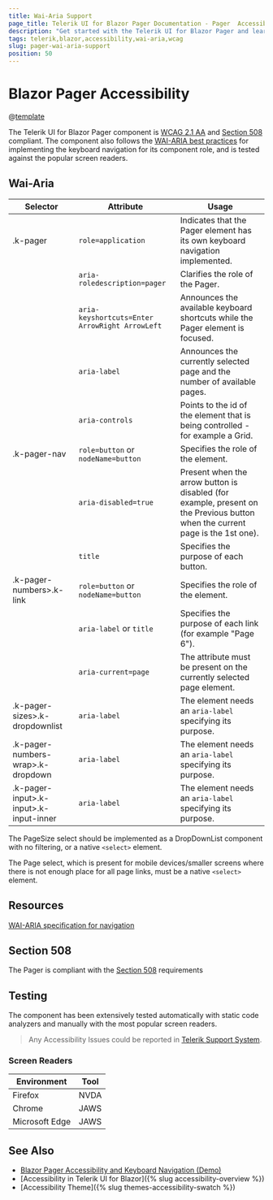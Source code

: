 ```yaml
---
title: Wai-Aria Support
page_title: Telerik UI for Blazor Pager Documentation - Pager  Accessibility
description: "Get started with the Telerik UI for Blazor Pager and learn about its accessibility support for WAI-ARIA, Section 508, and WCAG 2.1."
tags: telerik,blazor,accessibility,wai-aria,wcag
slug: pager-wai-aria-support
position: 50
---
```


# Blazor Pager Accessibility

@[template](/_contentTemplates/common/parameters-table-styles.md#table-layout)



The Telerik UI for Blazor Pager component is [WCAG 2.1 AA](https://www.w3.org/TR/WCAG21/) and [Section 508](http://www.section508.gov/) compliant. The component also follows the [WAI-ARIA best practices](https://www.w3.org/WAI/ARIA/apg/) for implementing the keyboard navigation for its component role, and is tested against the popular screen readers.

## Wai-Aria

| Selector | Attribute | Usage |
| -------- | --------- | ----- |
| .k-pager | `role=application` | Indicates that the Pager element has its own keyboard navigation implemented. |
|  | `aria-roledescription=pager` | Clarifies the role of the Pager. |
|  | `aria-keyshortcuts=Enter ArrowRight ArrowLeft` | Announces the available keyboard shortcuts while the Pager element is focused. |
|  | `aria-label` | Announces the currently selected page and the number of available pages. |
|  | `aria-controls` | Points to the id of the element that is being controlled - for example a Grid. |
| .k-pager-nav | `role=button` or `nodeName=button` | Specifies the role of the element. |
|  | `aria-disabled=true` | Present when the arrow button is disabled (for example, present on the Previous button when the current page is the 1st one). |
|  | `title` | Specifies the purpose of each button. |
| .k-pager-numbers>.k-link | `role=button` or `nodeName=button` | Specifies the role of the element. |
|  | `aria-label` or `title` | Specifies the purpose of each link (for example "Page 6"). |
|  | `aria-current=page` | The attribute must be present on the currently selected page element. |
| .k-pager-sizes>.k-dropdownlist | `aria-label` | The element needs an `aria-label` specifying its purpose. |
| .k-pager-numbers-wrap>.k-dropdown | `aria-label` | The element needs an `aria-label` specifying its purpose. |
| .k-pager-input>.k-input>.k-input-inner | `aria-label` | The element needs an `aria-label` specifying its purpose. |


The PageSize select should be implemented as a DropDownList component with no filtering, or a native `<select>` element.


The Page select, which is present for mobile devices/smaller screens where there is not enough place for all page links, must be a native `<select>` element.

## Resources

[WAI-ARIA specification for navigation](https://www.w3.org/TR/wai-aria-1.2/#navigation)

## Section 508


The Pager is compliant with the [Section 508](http://www.section508.gov/) requirements

## Testing


The component has been extensively tested automatically with static code analyzers and manually with the most popular screen readers.

> Any Accessibility Issues could be reported in [Telerik Support System](https://www.telerik.com/account/support-center).

### Screen Readers

| Environment | Tool |
| ----------- | ---- |
| Firefox | NVDA |
| Chrome | JAWS |
| Microsoft Edge | JAWS |



## See Also

* [Blazor Pager Accessibility and Keyboard Navigation (Demo)](https://demos.telerik.com/blazor-ui/pager/keyboard-navigation)
* [Accessibility in Telerik UI for Blazor]({% slug accessibility-overview %})
* [Accessibility Theme]({% slug themes-accessibility-swatch %})
